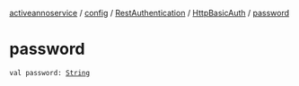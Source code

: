 [activeannoservice](../../../index.md) / [config](../../index.md) / [RestAuthentication](../index.md) / [HttpBasicAuth](index.md) / [password](./password.md)

# password

`val password: `[`String`](https://kotlinlang.org/api/latest/jvm/stdlib/kotlin/-string/index.html)
